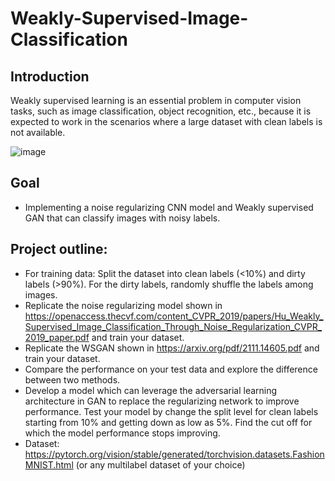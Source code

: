 # Weakly-Supervised-Image-Classification

## Introduction
Weakly supervised learning is an essential problem in computer vision tasks, such as image classification,
object recognition, etc., because it is expected to work in the scenarios where a large dataset with clean
labels is not available.

![image](https://user-images.githubusercontent.com/67594298/197056562-eee22d08-51b1-4a4e-b115-33b1c43c2688.png)

## Goal
- Implementing a noise regularizing CNN model and Weakly supervised GAN that can classify images with noisy labels.

## Project outline:
- For training data: Split the dataset into clean labels (<10%) and dirty labels (>90%). For the dirty labels, randomly shuffle the labels
among images.
- Replicate the noise regularizing model shown
in https://openaccess.thecvf.com/content_CVPR_2019/papers/Hu_Weakly_Supervised_Image_Classification_Through_Noise_Regularization_CVPR_2019_paper.pdf and train your dataset.
- Replicate the WSGAN shown in https://arxiv.org/pdf/2111.14605.pdf and train your dataset.
- Compare the performance on your test data and explore the difference between two methods.
- Develop a model which can leverage the adversarial learning architecture in GAN to replace the regularizing network to improve
performance. Test your model by change the split level for clean labels starting from 10% and getting down as low as 5%. Find the cut
off for which the model performance stops improving.
- Dataset: https://pytorch.org/vision/stable/generated/torchvision.datasets.FashionMNIST.html (or any multilabel dataset of your
choice)
